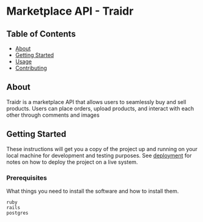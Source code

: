 # Marketplace API - Traidr

## Table of Contents
+ [About](#about)
+ [Getting Started](#getting_started)
+ [Usage](#usage)
+ [Contributing](../CONTRIBUTING.md)

## About <a name = "about"></a>
Traidr is a marketplace API that allows users to seamlessly buy and sell products. Users can place orders, upload products, and interact with each other through comments and images

## Getting Started <a name = "getting_started"></a>
These instructions will get you a copy of the project up and running on your local machine for development and testing purposes. See [deployment](#deployment) for notes on how to deploy the project on a live system.

### Prerequisites

What things you need to install the software and how to install them.

```
ruby 
rails
postgres
```

<!-- ### Installing -->

<!-- A step by step series of examples that tell you how to get a development env running. -->

<!-- Say what the step will be -->

<!-- ``` -->
<!-- Give the example -->
<!-- ``` -->

<!-- And repeat -->

<!-- ``` -->
<!-- until finished -->
<!-- ``` -->

<!-- End with an example of getting some data out of the system or using it for a little demo. -->

<!-- ## Usage <a name = "usage"></a> -->

<!-- Add notes about how to use the system. -->
